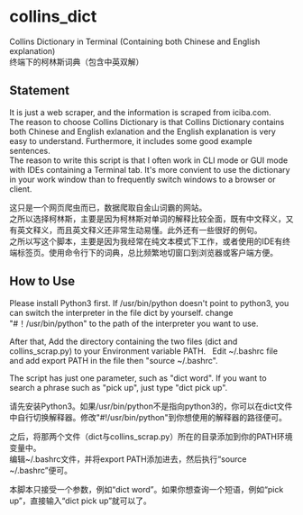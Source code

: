 # collins_dict
Collins Dictionary in Terminal (Containing both Chinese and English explanation)  
终端下的柯林斯词典（包含中英双解）  

## Statement
It is just a web scraper, and the information is scraped from iciba.com.  
The reason to choose Collins Dictionary is that Collins Dictionary contains both Chinese and English exlanation and the English explanation is very easy to understand. Furthermore, it includes some good example sentences.  
The reason to write this script is that I often work in CLI mode or GUI mode with IDEs containing a Terminal tab. It's more convient to use the dictionary in your work window than to frequently switch windows to a browser or client.  
  
这只是一个网页爬虫而已，数据爬取自金山词霸的网站。  
之所以选择柯林斯，主要是因为柯林斯对单词的解释比较全面，既有中文释义，又有英文释义，而且英文释义还非常生动易懂。此外还有一些很好的例句。  
之所以写这个脚本，主要是因为我经常在纯文本模式下工作，或者使用的IDE有终端标签页。使用命令行下的词典，总比频繁地切窗口到浏览器或客户端方便。  

## How to Use
Please install Python3 first. If /usr/bin/python doesn't point to python3, you can switch the interpreter in the file dict by yourself. change "#！/usr/bin/python" to the path of the interpreter you want to use.  
  
After that, Add the directory containing the two files (dict and collins_scrap.py) to your Environment variable PATH.  
Edit ~/.bashrc file and add export PATH in the file then "source ~/.bashrc".  
  
The script has just one parameter, such as "dict word". If you want to search a phrase such as "pick up", just type "dict pick up".  
  
请先安装Python3。如果/usr/bin/python不是指向python3的，你可以在dict文件中自行切换解释器。修改"#!/usr/bin/python"到你想使用的解释器的路径便可。  
  
之后，将那两个文件（dict与collins_scrap.py）所在的目录添加到你的PATH环境变量中。  
编辑~/.bashrc文件，并将export PATH添加进去，然后执行“source ~/.bashrc”便可。  
  
本脚本只接受一个参数，例如“dict word”。如果你想查询一个短语，例如“pick up”，直接输入“dict pick up”就可以了。  

